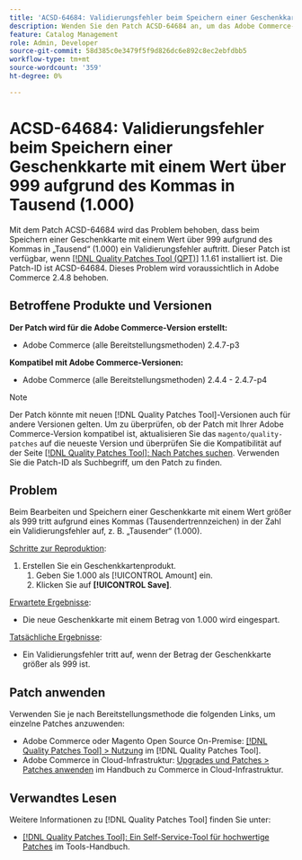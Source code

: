 ```yaml
---
title: 'ACSD-64684: Validierungsfehler beim Speichern einer Geschenkkarte mit einem Wert über 999 aufgrund des Kommas in Tausend (1.000)'
description: Wenden Sie den Patch ACSD-64684 an, um das Adobe Commerce-Problem zu beheben, bei dem beim Speichern einer Geschenkkarte mit einem Wert über 999 aufgrund des Kommas in „Tausend“ (1.000) ein Validierungsfehler auftritt.
feature: Catalog Management
role: Admin, Developer
source-git-commit: 58d385c0e3479f5f9d826dc6e892c8ec2ebfdbb5
workflow-type: tm+mt
source-wordcount: '359'
ht-degree: 0%

---
```



# ACSD-64684: Validierungsfehler beim Speichern einer Geschenkkarte mit einem Wert über 999 aufgrund des Kommas in Tausend (1.000)

Mit dem Patch ACSD-64684 wird das Problem behoben, dass beim Speichern einer Geschenkkarte mit einem Wert über 999 aufgrund des Kommas in „Tausend“ (1.000) ein Validierungsfehler auftritt. Dieser Patch ist verfügbar, wenn [[!DNL Quality Patches Tool (QPT)]](/help/tools/quality-patches-tool/quality-patches-tool-to-self-serve-quality-patches.md) 1.1.61 installiert ist. Die Patch-ID ist ACSD-64684. Dieses Problem wird voraussichtlich in Adobe Commerce 2.4.8 behoben.

## Betroffene Produkte und Versionen

**Der Patch wird für die Adobe Commerce-Version erstellt:**

* Adobe Commerce (alle Bereitstellungsmethoden) 2.4.7-p3

**Kompatibel mit Adobe Commerce-Versionen:**

* Adobe Commerce (alle Bereitstellungsmethoden) 2.4.4 - 2.4.7-p4

>[!NOTE]
>
>Der Patch könnte mit neuen [!DNL Quality Patches Tool]-Versionen auch für andere Versionen gelten. Um zu überprüfen, ob der Patch mit Ihrer Adobe Commerce-Version kompatibel ist, aktualisieren Sie das `magento/quality-patches` auf die neueste Version und überprüfen Sie die Kompatibilität auf der Seite [[!DNL Quality Patches Tool]: Nach Patches suchen](https://experienceleague.adobe.com/tools/commerce-quality-patches/index.html). Verwenden Sie die Patch-ID als Suchbegriff, um den Patch zu finden.

## Problem

Beim Bearbeiten und Speichern einer Geschenkkarte mit einem Wert größer als 999 tritt aufgrund eines Kommas (Tausendertrennzeichen) in der Zahl ein Validierungsfehler auf, z. B. „Tausender“ (1.000).

<u>Schritte zur Reproduktion</u>:

1. Erstellen Sie ein Geschenkkartenprodukt.
   1. Geben Sie 1.000 als [!UICONTROL Amount] ein.
   1. Klicken Sie auf **[!UICONTROL Save]**.

<u>Erwartete Ergebnisse</u>:

* Die neue Geschenkkarte mit einem Betrag von 1.000 wird eingespart.

<u>Tatsächliche Ergebnisse</u>:

* Ein Validierungsfehler tritt auf, wenn der Betrag der Geschenkkarte größer als 999 ist.

## Patch anwenden

Verwenden Sie je nach Bereitstellungsmethode die folgenden Links, um einzelne Patches anzuwenden:

* Adobe Commerce oder Magento Open Source On-Premise: [[!DNL Quality Patches Tool] > Nutzung](/help/tools/quality-patches-tool/usage.md) im [!DNL Quality Patches Tool].
* Adobe Commerce in Cloud-Infrastruktur: [Upgrades und Patches > Patches anwenden](https://experienceleague.adobe.com/docs/commerce-cloud-service/user-guide/develop/upgrade/apply-patches.html) im Handbuch zu Commerce in Cloud-Infrastruktur.

## Verwandtes Lesen

Weitere Informationen zu [!DNL Quality Patches Tool] finden Sie unter:

* [[!DNL Quality Patches Tool]: Ein Self-Service-Tool für hochwertige Patches](/help/tools/quality-patches-tool/quality-patches-tool-to-self-serve-quality-patches.md) im Tools-Handbuch.
